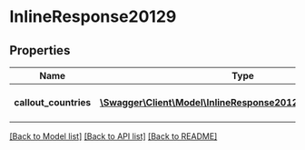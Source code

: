 # InlineResponse20129

## Properties
Name | Type | Description | Notes
------------ | ------------- | ------------- | -------------
**callout_countries** | [**\Swagger\Client\Model\InlineResponse20129CalloutCountries[]**](InlineResponse20129CalloutCountries.md) | List of Call-out countries. | [optional] 

[[Back to Model list]](../README.md#documentation-for-models) [[Back to API list]](../README.md#documentation-for-api-endpoints) [[Back to README]](../README.md)


